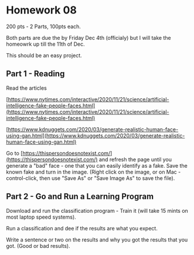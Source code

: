 
# Homework  08

200 pts - 2 Parts, 100pts each.


Both parts are due the by Friday Dec 4th (officialy) but I will take the homeowrk up till the 11th of Dec.


This should be an easy project.

## Part 1 - Reading

Read the articles 

[https://www.nytimes.com/interactive/2020/11/21/science/artificial-intelligence-fake-people-faces.html](https://www.nytimes.com/interactive/2020/11/21/science/artificial-intelligence-fake-people-faces.html)

[https://www.kdnuggets.com/2020/03/generate-realistic-human-face-using-gan.html](https://www.kdnuggets.com/2020/03/generate-realistic-human-face-using-gan.html)


Go to 
[https://thispersondoesnotexist.com/](https://thispersondoesnotexist.com/)
and refresh the page until you generate a "bad" face - one that you can easily identify 
as a fake.  Save the known fake and turn in the image.  (Right click on the image, or on Mac - control-click, then use "Save As" or "Save Image As" to
save the file).




## Part 2 - Go and Run a Learning Program

Download and run the classification program - Train it (will take 15 mints on most laptop speed systems).



Run a classification and dee if the results are what you expect.

Write a sentence or two on the results and why you got the results that you got. (Good or bad results).




                      
